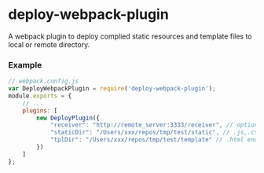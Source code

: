 deploy-webpack-plugin
===
A webpack plugin to deploy complied static resources and template files to local or remote directory.

### Example
```javascript 
// webpack.config.js
var DeployWebpackPlugin = require('deploy-webpack-plugin');
module.exports = {
    // ...
    plugins: [
        new DeployPlugin({
            "receiver": "http://remote_server:3333/receiver", // optional, deploy to local directory when omitted
            "staticDir": "/Users/xxx/repos/tmp/test/static", // .js,.css,images will end up here
            "tplDir": "/Users/xxx/repos/tmp/test/template" // .html ends up here
        })
    ]
};
```